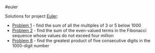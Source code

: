 #euler

Solutions for project [Euler](http://projecteuler.net):

* [Problem 1](http://projecteuler.net/problem=1) - find the sum of all the multiples of 3 or 5 below 1000
* [Problem 2](http://projecteuler.net/problem=2) - find the sum of the even-valued terms in the Fibonacci sequence whose values do not exceed four million
* [Problem 8](http://projecteuler.net/problem=8) - find the greatest product of five consecutive digits in the 1000-digit number